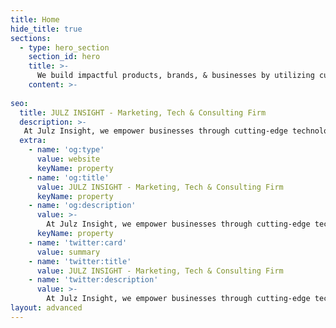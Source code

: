 ```yaml
---
title: Home
hide_title: true
sections:
  - type: hero_section
    section_id: hero
    title: >-
      We build impactful products, brands, & businesses by utilizing cutting-edge technology, marketing, and consulting solutions.
    content: >- 
    
seo:
  title: JULZ INSIGHT - Marketing, Tech & Consulting Firm
  description: >-
   At Julz Insight, we empower businesses through cutting-edge technology, innovative marketing, strategic consulting, and digital transformation, ushering them into a future of boundless possibilities. Illuminating possibilities
  extra:
    - name: 'og:type'
      value: website
      keyName: property
    - name: 'og:title'
      value: JULZ INSIGHT - Marketing, Tech & Consulting Firm
      keyName: property
    - name: 'og:description'
      value: >-
        At Julz Insight, we empower businesses through cutting-edge technology, innovative marketing, strategic consulting, and digital transformation, ushering them into a future of boundless possibilities. Illuminating possibilities.
      keyName: property
    - name: 'twitter:card'
      value: summary
    - name: 'twitter:title'
      value: JULZ INSIGHT - Marketing, Tech & Consulting Firm
    - name: 'twitter:description'
      value: >-
        At Julz Insight, we empower businesses through cutting-edge technology, innovative marketing, strategic consulting, and digital transformation, ushering them into a future of boundless possibilities. Illuminating possibilities.
layout: advanced
---
```


